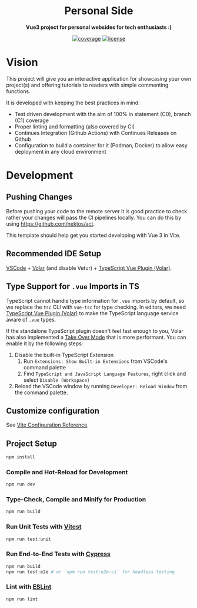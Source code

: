 <div align="center">
  <h1>Personal Side</h1>

  <p>
    <strong>Vue3 project for personal websides for tech enthusiasts :)</strong>
  </p>
  

  <p>  
    <a href="https://app.codecov.io/gh/gilengel/dynamic_blog" rel="nofollow"><img src="https://img.shields.io/codecov/c/github/gilengel/dynamic_blog?style=for-the-badge" alt="coverage"></a>
    <a href="https://github.com/gilengel/dynamic_blog/blob/main/LICENSE"><img src="https://img.shields.io/github/license/gilengel/dynamic_blog?style=for-the-badge" alt="license"></a>
  </p>  
</div>

# Vision

This project will give you an interactive application for showcasing your own project(s) and offering tutorials to readers with simple commenting functions. 

It is developed with keeping the best practices in mind:
* Test driven development with the aim of 100% in statement (C0), branch (C1) coverage
* Proper linting and formatting (also covered by CI) 
* Continues Integration (Github Actions) with Continues Releases on Github
* Configuration to build a container for it (Podman, Docker) to allow easy deployment in any cloud environment


# Development
## Pushing Changes
Before pushing your code to the remote server it is good practice to check rather your changes will
pass the CI pipelines locally. You can do this by using https://github.com/nektos/act. 


This template should help get you started developing with Vue 3 in Vite.

## Recommended IDE Setup

[VSCode](https://code.visualstudio.com/) + [Volar](https://marketplace.visualstudio.com/items?itemName=Vue.volar) (and disable Vetur) + [TypeScript Vue Plugin (Volar)](https://marketplace.visualstudio.com/items?itemName=Vue.vscode-typescript-vue-plugin).

## Type Support for `.vue` Imports in TS

TypeScript cannot handle type information for `.vue` imports by default, so we replace the `tsc` CLI with `vue-tsc` for type checking. In editors, we need [TypeScript Vue Plugin (Volar)](https://marketplace.visualstudio.com/items?itemName=Vue.vscode-typescript-vue-plugin) to make the TypeScript language service aware of `.vue` types.

If the standalone TypeScript plugin doesn't feel fast enough to you, Volar has also implemented a [Take Over Mode](https://github.com/johnsoncodehk/volar/discussions/471#discussioncomment-1361669) that is more performant. You can enable it by the following steps:

1. Disable the built-in TypeScript Extension
    1) Run `Extensions: Show Built-in Extensions` from VSCode's command palette
    2) Find `TypeScript and JavaScript Language Features`, right click and select `Disable (Workspace)`
2. Reload the VSCode window by running `Developer: Reload Window` from the command palette.

## Customize configuration

See [Vite Configuration Reference](https://vitejs.dev/config/).

## Project Setup

```sh
npm install
```

### Compile and Hot-Reload for Development

```sh
npm run dev
```

### Type-Check, Compile and Minify for Production

```sh
npm run build
```

### Run Unit Tests with [Vitest](https://vitest.dev/)

```sh
npm run test:unit
```

### Run End-to-End Tests with [Cypress](https://www.cypress.io/)

```sh
npm run build
npm run test:e2e # or `npm run test:e2e:ci` for headless testing
```

### Lint with [ESLint](https://eslint.org/)

```sh
npm run lint
```
